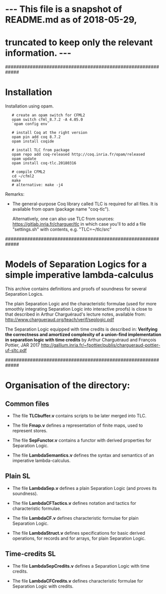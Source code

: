 # --- This file is a snapshot of README.md as of 2018-05-29,
#     truncated to keep only the relevant information. ---

#############################################################
# Installation

Installation using opam.


```
   # create an opam switch for CFML2
   opam switch cfml_8.7.2 -A 4.05.0
   `opam config env`

   # install Coq at the right version
   opam pin add coq 8.7.2
   opam install coqide

   # install TLC from package
   opam repo add coq-released http://coq.inria.fr/opam/released
   opam update
   opam install coq-tlc.20180316  

   # compile CFML2
   cd ~/cfml2
   make
   # alternative: make -j4

```


Remarks:

* The general-purpose Coq library called TLC is required for all files.
  It is available from opam (package name "coq-tlc").
  
  Alternatively, one can also use TLC from sources:
     https://gitlab.inria.fr/charguer/tlc
  in which case you'll to add a file "settings.sh" with contents, e.g.
  "TLC=~/tlc/src"




#############################################################
# Models of Separation Logics for a simple imperative lambda-calculus

This archive contains definitions and proofs of soundness for several
Separation Logics.

The plain Separation Logic and the characteristic formulae
(used for more smoothly integrating Separation Logic into interactive
proofs) is close to that described in Arthur Charguéraud's lecture notes, 
available from:
  http://www.chargueraud.org/teach/verif/seplogic.pdf

The Separation Logic equipped with time credits is described in:
__Verifying the correctness and amortized complexity of a union-find
implementation in separation logic with time credits__
by Arthur Charguéraud and François Pottier, JAR 2017
  http://gallium.inria.fr/~fpottier/publis/chargueraud-pottier-uf-sltc.pdf


#############################################################
# Organisation of the directory:


## Common files

 * The file __TLCbuffer.v__
   contains scripts to be later merged into TLC.

 * The file __Fmap.v__
   defines a representation of finite maps, used to represent stores.

 * The file __SepFunctor.v__
   contains a functor with derived properties for Separation Logic.

 * The file __LambdaSemantics.v__
   defines the syntax and semantics of an imperative lambda-calculus.


## Plain SL

 * The file __LambdaSep.v__
   defines a plain Separation Logic (and proves its soundness).

 * The file __LambdaCFTactics.v__
   defines notation and tactics for characteristic formulae.

 * The file __LambdaCF.v__
   defines characteristic formulae for plain Separation Logic.

 * The file __LambdaStruct.v__
   defines specifications for basic derived operations, for records 
   and for arrays, for plain Separation Logic.

## Time-credits SL

 * The file __LambdaSepCredits.v__
   defines a Separation Logic with time credits.

 * The file __LambdaCFCredits.v__
   defines characteristic formulae for Separation Logic with credits.

